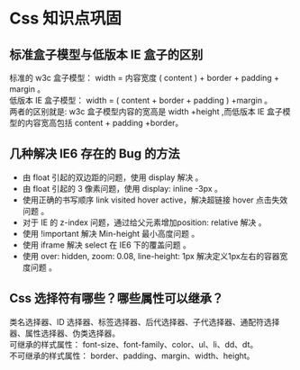# Css 知识点巩固

## 标准盒子模型与低版本 IE 盒子的区别

标准的 w3c 盒子模型： width = 内容宽度 ( content ) + border + padding + margin 。  
低版本 IE 盒子模型： width = ( content + border + padding ) +margin 。   
两者的区别就是: w3c 盒子模型内容的宽高是 width +height ,而低版本 IE 盒子模型的内容宽高包括 content + padding +border。

## 几种解决 IE6 存在的 Bug 的方法
 * 由 float 引起的双边距的问题，使用 display 解决 。
 * 由 float 引起的 3 像素问题，使用 display: inline -3px 。
 * 使用正确的书写顺序 link visited hover active，解决超链接 hover 点击失效问题 。
 * 对于 IE 的 z-index 问题，通过给父元素增加position: relative 解决 。
 * 使用 !important 解决 Min-height 最小高度问题 。
 * 使用 iframe 解决 select 在 IE6 下的覆盖问题 。
 * 使用 over: hidden, zoom: 0.08, line-height: 1px 解决定义1px左右的容器宽度问题 。

## Css 选择符有哪些？哪些属性可以继承？
类名选择器、ID 选择器、标签选择器、后代选择器、子代选择器、通配符选择器、属性选择器、伪类选择器。   
可继承的样式属性： font-size、font-family、color、ul、li、dd、dt。  
不可继承的样式属性： border、padding、margin、width、height。 

